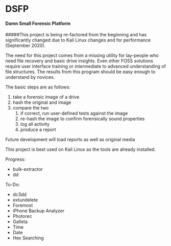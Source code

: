# DSFP
#### Damn Small Forensic Platform
#####This project is being re-factored from the beginning and has significantly changed due to Kali Linux changes and for performance (September 2020).

The need for this project comes from a missing utility for lay-people who need file recovery and basic drive insights. Even other FOSS solutions require user interface training or intermediate to advanced understanding of file structures. The results from this program should be easy enough to understand by novices.


The basic steps are as follows:
1. take a forensic image of a drive
1. hash the original and image
1. compare the two
    1. if correct, run user-defined tests against the image
    1. re-hash the image to confirm forensically sound properties
    1. log all activity
    1. produce a report

Future development will load reports as well as original media

This project is best used on Kali Linux as the tools are already installed.

Progress:
- bulk-extractor
- dd

To-Do:
- dc3dd
- extundelete
- Foremost
- iPhone Backup Analyzer
- Photorec
- Galleta
- Time
- Date
- Hex Searching